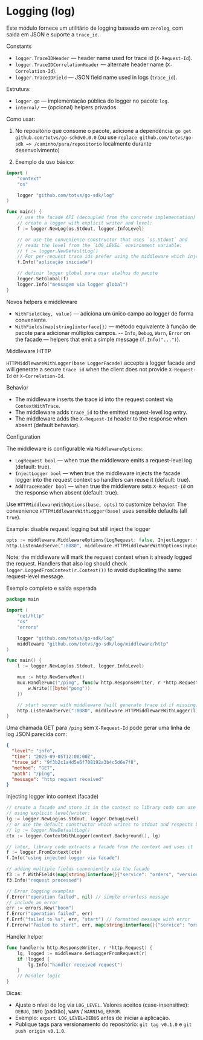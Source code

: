# Logging (log)

Este módulo fornece um utilitário de logging baseado em `zerolog`, com saída em JSON e suporte a `trace_id`.

Constants

- `logger.TraceIDHeader` — header name used for trace id (`X-Request-Id`).
- `logger.TraceIDCorrelationHeader` — alternate header name (`X-Correlation-Id`).
- `logger.TraceIDField` — JSON field name used in logs (`trace_id`).

Estrutura:
- `logger.go` — implementação pública do logger no pacote `log`.
- `internal/` — (opcional) helpers privados.


Como usar:

1. No repositório que consome o pacote, adicione a dependência:
   `go get github.com/totvs/go-sdk@v0.0.0` (ou use `replace github.com/totvs/go-sdk => /caminho/para/repositorio` localmente durante desenvolvimento)

2. Exemplo de uso básico:

```go
import (
    "context"
    "os"

    logger "github.com/totvs/go-sdk/log"
)

func main() {
    // use the facade API (decoupled from the concrete implementation)
    // create a logger with explicit writer and level:
    f := logger.NewLog(os.Stdout, logger.InfoLevel)

    // or use the convenience constructor that uses `os.Stdout` and
    // reads the level from the `LOG_LEVEL` environment variable:
    // f := logger.NewDefaultLog()
    // For per-request trace ids prefer using the middleware which injects the trace into the logger.
    f.Info("aplicação iniciada")

    // definir logger global para usar atalhos do pacote
    logger.SetGlobal(f)
    logger.Info("mensagem via logger global")
}
```

Novos helpers e middleware

- `WithField(key, value)` — adiciona um único campo ao logger de forma conveniente.
- `WithFields(map[string]interface{})` — método equivalente à função de pacote para adicionar múltiplos campos.
-- `Info`, `Debug`, `Warn`, `Error` on the facade — helpers that emit a simple message (`f.Info("...")`).

Middleware HTTP

`HTTPMiddlewareWithLogger(base LoggerFacade)` accepts a logger facade and will generate a secure `trace id` when
the client does not provide `X-Request-Id` or `X-Correlation-Id`.

Behavior

- The middleware inserts the trace id into the request context via `ContextWithTrace`.
- The middleware adds `trace_id` to the emitted request-level log entry.
- The middleware adds the `X-Request-Id` header to the response when absent (default behavior).

Configuration

The middleware is configurable via `MiddlewareOptions`:

- `LogRequest bool` — when true the middleware emits a request-level log (default: true).
- `InjectLogger bool` — when true the middleware injects the facade logger into the request context so handlers can reuse it (default: true).
- `AddTraceHeader bool` — when true the middleware sets `X-Request-Id` on the response when absent (default: true).

Use `HTTPMiddlewareWithOptions(base, opts)` to customize behavior. The convenience
`HTTPMiddlewareWithLogger(base)` uses sensible defaults (all `true`).

Example: disable request logging but still inject the logger

```go
opts := middleware.MiddlewareOptions{LogRequest: false, InjectLogger: true, AddTraceHeader: true}
http.ListenAndServe(":8080", middleware.HTTPMiddlewareWithOptions(myLogger, opts)(mux))
```

Note: the middleware will mark the request context when it already logged the request. Handlers that also log
should check `logger.LoggedFromContext(r.Context())` to avoid duplicating the same request-level message.

Exemplo completo e saída esperada

```go
package main

import (
    "net/http"
    "os"
    "errors"

    logger "github.com/totvs/go-sdk/log"
    middleware "github.com/totvs/go-sdk/log/middleware/http"
)

func main() {
    l := logger.NewLog(os.Stdout, logger.InfoLevel)

    mux := http.NewServeMux()
    mux.HandleFunc("/ping", func(w http.ResponseWriter, r *http.Request) {
        w.Write([]byte("pong"))
    })

    // start server with middleware (will generate trace id if missing)
    http.ListenAndServe(":8080", middleware.HTTPMiddlewareWithLogger(l)(mux))
}
```

Uma chamada GET para `/ping` sem `X-Request-Id` pode gerar uma linha de log JSON parecida com:

```json
{
  "level": "info",
  "time": "2025-09-05T12:00:00Z",
  "trace_id": "9f3b2c1a4d5e6f708192a3b4c5d6e7f8",
  "method": "GET",
  "path": "/ping",
  "message": "http request received"
}
```

Injecting logger into context (facade)

```go
// create a facade and store it in the context so library code can use it
// using explicit level/writer:
lg := logger.NewLog(os.Stdout, logger.DebugLevel)
// or use the default constructor which writes to stdout and respects LOG_LEVEL:
// lg := logger.NewDefaultLog()
ctx := logger.ContextWithLogger(context.Background(), lg)

// later, library code extracts a facade from the context and uses it
f := logger.FromContext(ctx)
f.Info("using injected logger via facade")

// adding multiple fields conveniently via the facade
f3 := f.WithFields(map[string]interface{}{"service": "orders", "version": 3})
f3.Info("request processed")

// Error logging examples
f.Error("operation failed", nil) // simple errorless message
// include an error
err := errors.New("boom")
f.Error("operation failed", err)
f.Errf("failed to %s", err, "start") // formatted message with error
f.Errorw("failed to start", err, map[string]interface{}{"service": "orders"}) // error + fields
```

Handler helper

```go
func handler(w http.ResponseWriter, r *http.Request) {
    lg, logged := middleware.GetLoggerFromRequest(r)
    if !logged {
        lg.Info("handler received request")
    }
    // handler logic
}
```

<!-- exemplo executável removido -->

Dicas:
- Ajuste o nível de log via `LOG_LEVEL`. Valores aceitos (case-insensitive): `DEBUG`, `INFO` (padrão), `WARN` / `WARNING`, `ERROR`.
- Exemplo: `export LOG_LEVEL=DEBUG` antes de iniciar a aplicação.
- Publique tags para versionamento do repositório: `git tag v0.1.0` e `git push origin v0.1.0`.
